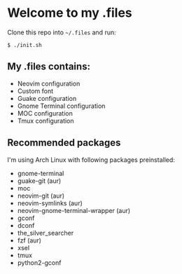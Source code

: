 # Welcome to my .files

Clone this repo into `~/.files` and run:
```
$ ./init.sh
```

## My .files contains:
- Neovim configuration
- Custom font
- Guake configuration
- Gnome Terminal configuration
- MOC configuration
- Tmux configuration

## Recommended packages
I'm using Arch Linux with following packages preinstalled:
- gnome-terminal
- guake-git (aur)
- moc
- neovim-git (aur)
- neovim-symlinks (aur)
- neovim-gnome-terminal-wrapper (aur)
- gconf
- dconf
- the\_silver\_searcher
- fzf (aur)
- xsel
- tmux
- python2-gconf
